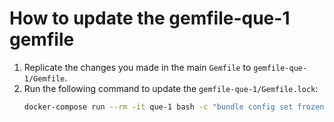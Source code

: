 # How to update the gemfile-que-1 gemfile
1. Replicate the changes you made in the main `Gemfile` to `gemfile-que-1/Gemfile`.
2. Run the following command to update the `gemfile-que-1/Gemfile.lock`:
    ```bash
    docker-compose run --rm -it que-1 bash -c "bundle config set frozen false && bundle install"
    ```